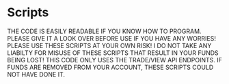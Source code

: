 # Scripts

THE CODE IS EASILY READABLE IF YOU KNOW HOW TO PROGRAM. PLEASE GIVE IT A LOOK OVER BEFORE USE IF YOU HAVE ANY WORRIES!
PLEASE USE THESE SCRIPTS AT YOUR OWN RISK! I DO NOT TAKE ANY LIABILTY FOR MISUSE OF THESE SCRIPTS THAT RESULT IN YOUR FUNDS BEING LOST!
THIS CODE ONLY USES THE TRADE/VIEW API ENDPOINTS. IF FUNDS ARE REMOVED FROM YOUR ACCOUNT, THESE SCRIPTS COULD NOT HAVE DONE IT. 
